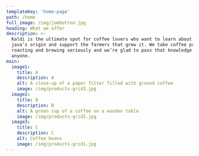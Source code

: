 ```yaml
---
templateKey: 'home-page'
path: /home
full_image: /img/jumbotron.jpg
heading: What we offer
description: >-
  Kaldi is the ultimate spot for coffee lovers who want to learn about their
  java’s origin and support the farmers that grew it. We take coffee production,
  roasting and brewing seriously and we’re glad to pass that knowledge to
  anyone.
main:
  image1:
    title: A
    description: A
    alt: A close-up of a paper filter filled with ground coffee
    image: /img/products-grid3.jpg
  image2:
    title: B
    description: B
    alt: A green cup of a coffee on a wooden table
    image: /img/products-grid2.jpg
  image3:
    title: C
    description: C
    alt: Coffee beans
    image: /img/products-grid1.jpg
---
```

